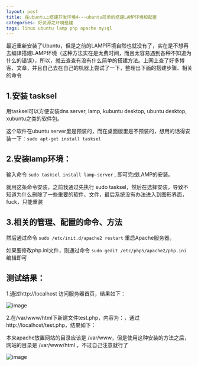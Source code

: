 ```yaml
---
layout: post
title: 在ubuntu上搭建开发环境4---ubuntu简单的搭建LAMP环境和配置
categories: 好资源之环境搭建
tags: linux ubuntu lamp php apache mysql
---
```



最近重新安装了Ubuntu，但是之前的LAMP环境自然也就没有了，实在是不想再去编译搭建LAMP环境（这种方法实在是太费时间，而且太容易遇到各种不知道为什么的错误），所以，就去查查有没有什么简单的搭建方法。上网上查了好多博客、文章，并且自己去在自己的机器上尝试了一下，整理出下面的搭建步骤、相关的命令

## 1.安装 tasksel

用tasksel可以方便安装dns server, lamp, kubuntu desktop, ubuntu desktop, xubuntu之类的软件包。

这个软件在ubuntu server里是预装的，而在桌面版里是不预装的，想用的话得安装一下：`sudo apt-get install tasksel`

## 2.安装lamp环境：

输入命令 `sudo tasksel install lamp-server` , 即可完成LAMP的安装。

就用这条命令安装，之前我通过先执行 sudo tasksel，然后在选择安装，导致不知道为什么删除了一些重要的软件、文件，最后系统没有办法进入到图形界面，fuck，只能重装

 
## 3.相关的管理、配置的命令、方法

然后通过命令 `sudo /etc/init.d/apache2 restart` 重启Apache服务器。

如果要修改php.ini文件，则通过命令 `sudo gedit /etc/php5/apache2/php.ini` 编辑即可

 
## 测试结果：

1.通过http://localhost 访问服务器首页，结果如下：

![image](../media/image/2015-04-27/04/1.png)

2.在/var/www/html下新建文件test.php，内容为：<?php phpinfo(); ?>，通过http://localhost/test.php，结果如下：

本来apache放置网站的目录应该是 /var/www，但是使用这种安装的方法之后，网站的目录是 /var/www/html ，不过自己注意就行了

![image](../media/image/2015-04-27/04/2.jpg)